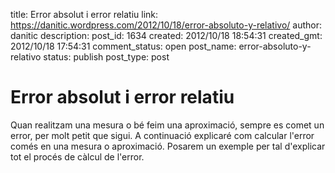 title: Error absolut i error relatiu
link: https://danitic.wordpress.com/2012/10/18/error-absoluto-y-relativo/
author: danitic
description: 
post_id: 1634
created: 2012/10/18 18:54:31
created_gmt: 2012/10/18 17:54:31
comment_status: open
post_name: error-absoluto-y-relativo
status: publish
post_type: post

# Error absolut i error relatiu

Quan realitzam una mesura o bé feim una aproximació, sempre es comet un error, per molt petit que sigui. A continuació explicaré com calcular l'error comés en una mesura o aproximació. Posarem un exemple per tal d'explicar tot el procés de càlcul de l'error.